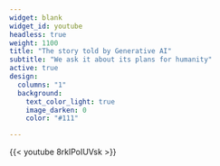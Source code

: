 ```yaml
---
widget: blank
widget_id: youtube
headless: true
weight: 1100
title: "The story told by Generative AI"
subtitle: "We ask it about its plans for humanity"
active: true
design:
  columns: "1"
  background:
    text_color_light: true
    image_darken: 0
    color: "#111"

---
```


{{< youtube 8rklPoIUVsk >}}
